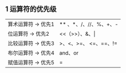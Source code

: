 ## 1 运算符的优先级

|                     |                          |
| ------------------- | ------------------------ |
| 算术运算符 -> 优先1 | *\* 、\*、/、//、%、+、- |
| 位运算符 -> 优先2   | <<（>>）、&、\|          |
| 比较运算符 -> 优先3 | >、<、>=、 <=、==、!=    |
| 布尔运算符 -> 优先4 | and、or                  |
| 赋值运算符 -> 优先5 | =                        |

